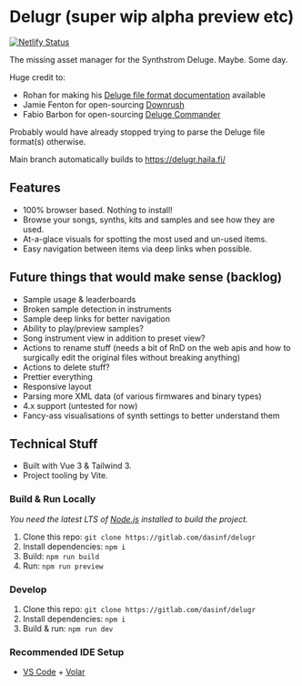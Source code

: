# Delugr (super wip alpha preview etc)

[![Netlify Status](https://api.netlify.com/api/v1/badges/4bc18d98-eeba-4601-857c-632ebe0d373a/deploy-status)](https://app.netlify.com/sites/delugr/deploys)

The missing asset manager for the Synthstrom Deluge. Maybe. Some day.

Huge credit to:

- Rohan for making his [Deluge file format documentation](https://docs.google.com/document/d/11DUuuE1LBYOVlluPA9McT1_dT4AofZ5jnUD5eHvj7Vs/edit) available
- Jamie Fenton for open-sourcing [Downrush](github.com/jamiefaye/downrush)
- Fabio Barbon for open-sourcing [Deluge Commander](https://github.com/drbourbon/deluge-commander)

Probably would have already stopped trying to parse the Deluge file format(s) otherwise.

Main branch automatically builds to <https://delugr.haila.fi/>

## Features

- 100% browser based. Nothing to install!
- Browse your songs, synths, kits and samples and see how they are used.
- At-a-glace visuals for spotting the most used and un-used items.
- Easy navigation between items via deep links when possible.

## Future things that would make sense (backlog)

- Sample usage & leaderboards
- Broken sample detection in instruments
- Sample deep links for better navigation
- Ability to play/preview samples?
- Song instrument view in addition to preset view?
- Actions to rename stuff (needs a bit of RnD on the web apis and how to surgically edit the original files without breaking anything)
- Actions to delete stuff?
- Prettier everything
- Responsive layout
- Parsing more XML data (of various firmwares and binary types)
- 4.x support (untested for now)
- Fancy-ass visualisations of synth settings to better understand them

## Technical Stuff

- Built with Vue 3 & Tailwind 3.
- Project tooling by Vite.

### Build & Run Locally

*You need the latest LTS of [Node.js](https://nodejs.org/) installed to build the project.*

1. Clone this repo: `git clone https://gitlab.com/dasinf/delugr`
1. Install dependencies: `npm i`
1. Build: `npm run build`
1. Run: `npm run preview`

### Develop

1. Clone this repo: `git clone https://gitlab.com/dasinf/delugr`
1. Install dependencies: `npm i`
1. Build & run: `npm run dev`

### Recommended IDE Setup

- [VS Code](https://code.visualstudio.com/) + [Volar](https://marketplace.visualstudio.com/items?itemName=johnsoncodehk.volar)
